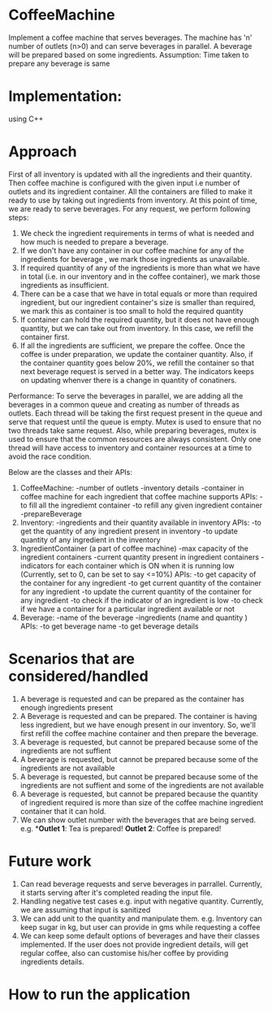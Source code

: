 # CoffeeMachine
Implement a coffee machine that serves beverages. The machine has 'n' number of outlets (n>0) and can serve beverages in parallel. 
A beverage will be prepared based on some ingredients.
Assumption: Time taken to prepare any beverage is same

# Implementation:
using C++

# Approach
First of all inventory is updated with all the ingredients and their quantity.
Then coffee machine is configured with the given input i.e number of outlets and its ingredient container. All the containers are filled to make it ready to use by taking out ingredients from inventory. 
At this point of time, we are ready to serve beverages. For any request, we perform following steps:
1. We check the ingredient requirements in terms of what is needed and how much is needed to prepare a beverage.
2. If we don't have any container in our coffee machine for any of the ingredients for beverage , we mark those ingredients as unavailable.
3. If required quantity of any of the ingredients is more than what we have in total (i.e. in our inventory and in the coffee container), we mark those ingredients as            insufficient.
4. There can be a case that we have in total equals or more than required ingredient, but our ingredient container's size is smaller than required, we mark this as container    is too small to hold the required quantity
5. If container can hold the required quantity, but it does not have enough quantity, but we can take out from inventory. In this case, we refill the container first.
6. If all the ingredients are sufficient, we prepare the coffee. Once the coffee is under preparation, we update the container quantity. Also, if the container quantity goes
   below 20%, we refill the container so that next beverage request is served in a better way. The indicators keeps on updating whenver there is a change in quantity of          conatiners.

Performance:
To serve the beverages in parallel, we are adding all the beverages in a common queue and creating as number of threads as outlets. 
Each thread will be taking the first request present in the queue and serve that request until the queue is empty. Mutex is used to ensure that no two threads take same request. Also, while preparing beverages, mutex is used to ensure that the common resources are always consistent. Only one thread will have access to inventory and container resources at a time to avoid the race condition.

Below are the classes and their APIs:
1. CoffeeMachine: 
   -number of outlets
   -inventory details
   -container in coffee machine for each ingredient that coffee machine supports
   APIs:
        -to fill all the ingrediemt container
        -to refill any given ingredient container
        -prepareBeverage
2. Inventory: 
   -ingredients and their quantity available in inventory
   APIs:
        -to get the quantity of any ingredient present in inventory
        -to update quantity of any ingredient in the inventory
3. IngredientContainer (a part of coffee machine)
   -max capacity of the ingredient containers
   -current quantity present in ingredient containers
   -indicators for each container which is ON when it is running low (Currently, set to 0, can be set to say <=10%)
   APIs:
        -to get capacity of the container for any ingredient
        -to get current quantity of the container for any ingredient
        -to update the current quantity of the container for any ingredient
        -to check if the indicator of an ingredient is low
        -to check if we have a container for a particular ingredient available or not
4. Beverage: 
   -name of the beverage
   -ingredients (name and quantity )
   APIs:
        -to get beverage name
        -to get beverage details
   

# Scenarios that are considered/handled
1. A beverage is requested and can be prepared as the container has enough ingredients present
2. A Beverage is requested and can be prepared. The container is having less ingredient, but we have enough present in our inventory.
   So, we'll first refill the coffee machine container and then prepare the beverage.
3. A beverage is requested, but cannot be prepared because some of the ingredients are not suffient
4. A beverage is requested, but cannot be prepared because some of the ingredients are not available
5. A beverage is requested, but cannot be prepared because some of the ingredients are not suffient and some of the ingredients are not available
6. A beverage is requested, but cannot be prepared because the quantity of ingredient required is more than size of the coffee machine ingredient container that it can hold.
7. We can show outlet number with the beverages that are being served. 
   e.g.  ***Outlet 1**: Tea is prepared!
        **Outlet 2**: Coffee is prepared!

# Future work
1. Can read beverage requests and serve beverages in parrallel. Currently, it starts serving after it's completed reading the input file.
2. Handling negative test cases e.g. input with negative quantity. Currently, we are assuming that input is sanitized
3. We can add unit to the quantity and manipulate them. 
   e.g. Inventory can keep sugar in kg, but user can provide in gms while requesting a coffee
4. We can keep some default options of beverages and have their classes implemented. If the user does not provide ingredient details, will get regular coffee, 
   also can customise his/her coffee by providing ingredients details.


# How to run the application

